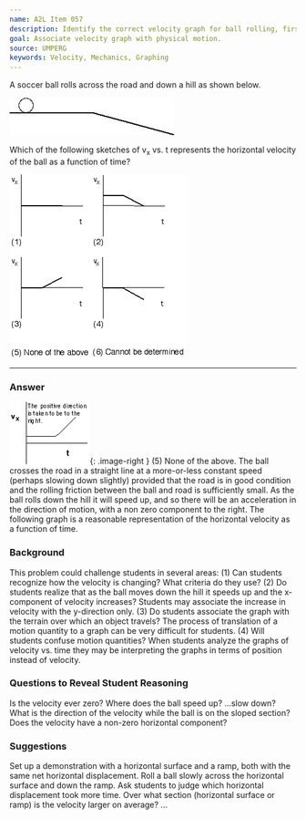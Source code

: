 ```yaml
---
name: A2L Item 057
description: Identify the correct velocity graph for ball rolling, first horizontally, then down an incline.
goal: Associate velocity graph with physical motion.
source: UMPERG
keywords: Velocity, Mechanics, Graphing
---
```


A soccer ball rolls across the road and down a hill as shown below.

![Item057_fig1.gif](../images/Item057_fig1.gif)

Which of the following sketches of v<sub>x</sub> vs. t represents the
horizontal velocity of the ball as a function of time?

![Item057_fig2.gif](../images/Item057_fig2.gif)


<hr/>

### Answer

![Item057_fig3.gif](../images/Item057_fig3.gif){: .image-right } 
(5) None of the above.  The ball crosses the road in a straight line at
a more-or-less constant speed (perhaps slowing down slightly) provided
that the road is in good condition and the rolling friction between the
ball and road is sufficiently small.  As the ball rolls down the hill it
will speed up, and so there will be an acceleration in the direction of
motion, with a non zero component to the right.  The following graph is
a reasonable representation of the horizontal velocity as a function of
time.

### Background

This problem could challenge students in several areas:  (1) Can
students recognize how the velocity is changing?  What criteria do they
use?  (2) Do students realize that as the ball moves down the hill it
speeds up and the x-component of velocity increases?  Students may
associate the increase in velocity with the y-direction only.  (3) Do
students associate the graph with the terrain over which an object
travels?  The process of translation of a motion quantity to a graph can
be very difficult for students.  (4) Will students confuse motion
quantities? When students analyze the graphs of velocity vs. time they
may be interpreting the graphs in terms of position instead of velocity.

### Questions to Reveal Student Reasoning

Is the velocity ever zero?  Where does the ball speed up? ...slow down?
What is the direction of the velocity while the ball is on the sloped
section?  Does the velocity have a non-zero horizontal component? 

### Suggestions

Set up a demonstration with a horizontal surface and a ramp, both with
the same net horizontal displacement.  Roll a ball slowly across the
horizontal surface and down the ramp.  Ask students to judge which
horizontal displacement took more time.  Over what section (horizontal
surface or ramp) is the velocity larger on average?
...
